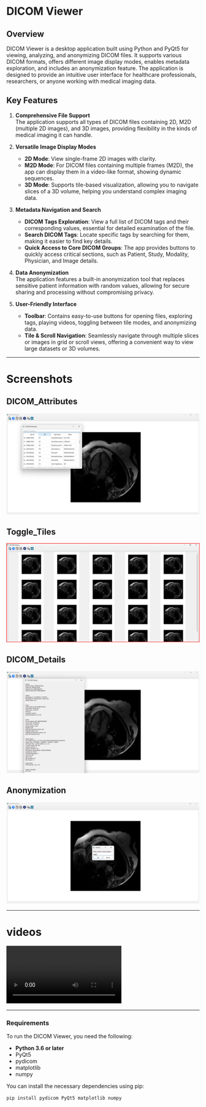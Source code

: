# DICOM Viewer
## Overview

DICOM Viewer is a desktop application built using Python and PyQt5 for viewing, analyzing, and anonymizing DICOM files. It supports various DICOM formats, offers different image display modes, enables metadata exploration, and includes an anonymization feature. The application is designed to provide an intuitive user interface for healthcare professionals, researchers, or anyone working with medical imaging data.

## Key Features

1. **Comprehensive File Support**  
   The application supports all types of DICOM files containing 2D, M2D (multiple 2D images), and 3D images, providing flexibility in the kinds of medical imaging it can handle.

2. **Versatile Image Display Modes**  
   - **2D Mode**: View single-frame 2D images with clarity.  
   - **M2D Mode**: For DICOM files containing multiple frames (M2D), the app can display them in a video-like format, showing dynamic sequences.  
   - **3D Mode**: Supports tile-based visualization, allowing you to navigate slices of a 3D volume, helping you understand complex imaging data.

3. **Metadata Navigation and Search**  
   - **DICOM Tags Exploration**: View a full list of DICOM tags and their corresponding values, essential for detailed examination of the file.  
   - **Search DICOM Tags**: Locate specific tags by searching for them, making it easier to find key details.  
   - **Quick Access to Core DICOM Groups**: The app provides buttons to quickly access critical sections, such as Patient, Study, Modality, Physician, and Image details.

4. **Data Anonymization**  
   The application features a built-in anonymization tool that replaces sensitive patient information with random values, allowing for secure sharing and processing without compromising privacy.

5. **User-Friendly Interface**  
   - **Toolbar**: Contains easy-to-use buttons for opening files, exploring tags, playing videos, toggling between tile modes, and anonymizing data.  
   - **Tile & Scroll Navigation**: Seamlessly navigate through multiple slices or images in grid or scroll views, offering a convenient way to view large datasets or 3D volumes.

---
# Screenshots

## DICOM_Attributes 

![DICOM_Attributes](Images/DICOM_Attributes.png)  

## Toggle_Tiles

![DICOM_Attributes](Images/Toggle_Tiles.png)  

## DICOM_Details

![DICOM_Attributes](Images/DICOM_Details.png)  

## Anonymization

![DICOM_Attributes](Images/anonymization.png)  

---
# videos

![3a](video/3Da.mp4)  


---
### Requirements

To run the DICOM Viewer, you need the following:

- **Python 3.6 or later**
- PyQt5
- pydicom
- matplotlib
- numpy

You can install the necessary dependencies using pip:

```bash
pip install pydicom PyQt5 matplotlib numpy
```
